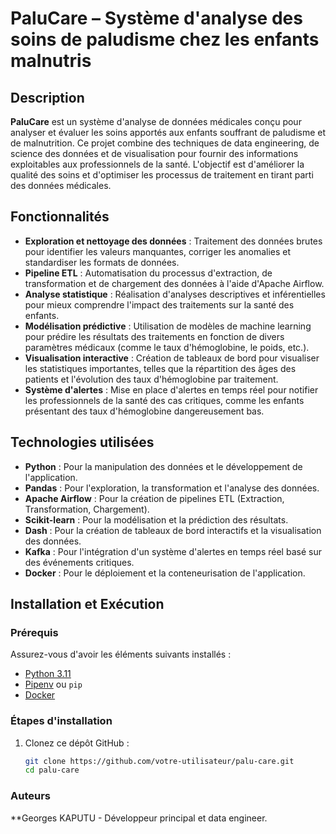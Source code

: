 # PaluCare – Système d'analyse des soins de paludisme chez les enfants malnutris

## Description

**PaluCare** est un système d'analyse de données médicales conçu pour analyser et évaluer les soins apportés aux enfants souffrant de paludisme et de malnutrition. Ce projet combine des techniques de data engineering, de science des données et de visualisation pour fournir des informations exploitables aux professionnels de la santé. L'objectif est d'améliorer la qualité des soins et d'optimiser les processus de traitement en tirant parti des données médicales.

## Fonctionnalités

- **Exploration et nettoyage des données** : Traitement des données brutes pour identifier les valeurs manquantes, corriger les anomalies et standardiser les formats de données.
- **Pipeline ETL** : Automatisation du processus d'extraction, de transformation et de chargement des données à l'aide d'Apache Airflow.
- **Analyse statistique** : Réalisation d'analyses descriptives et inférentielles pour mieux comprendre l'impact des traitements sur la santé des enfants.
- **Modélisation prédictive** : Utilisation de modèles de machine learning pour prédire les résultats des traitements en fonction de divers paramètres médicaux (comme le taux d'hémoglobine, le poids, etc.).
- **Visualisation interactive** : Création de tableaux de bord pour visualiser les statistiques importantes, telles que la répartition des âges des patients et l'évolution des taux d'hémoglobine par traitement.
- **Système d'alertes** : Mise en place d'alertes en temps réel pour notifier les professionnels de la santé des cas critiques, comme les enfants présentant des taux d'hémoglobine dangereusement bas.

## Technologies utilisées

- **Python** : Pour la manipulation des données et le développement de l'application.
- **Pandas** : Pour l'exploration, la transformation et l'analyse des données.
- **Apache Airflow** : Pour la création de pipelines ETL (Extraction, Transformation, Chargement).
- **Scikit-learn** : Pour la modélisation et la prédiction des résultats.
- **Dash** : Pour la création de tableaux de bord interactifs et la visualisation des données.
- **Kafka** : Pour l'intégration d'un système d'alertes en temps réel basé sur des événements critiques.
- **Docker** : Pour le déploiement et la conteneurisation de l'application.

## Installation et Exécution

### Prérequis

Assurez-vous d'avoir les éléments suivants installés :

- [Python 3.11](https://www.python.org/downloads/)
- [Pipenv](https://pipenv.pypa.io/en/latest/) ou `pip`
- [Docker](https://www.docker.com/)

### Étapes d'installation

1. Clonez ce dépôt GitHub :

   ```bash
   git clone https://github.com/votre-utilisateur/palu-care.git
   cd palu-care

### Auteurs
 **Georges KAPUTU  - Développeur principal et data engineer.
